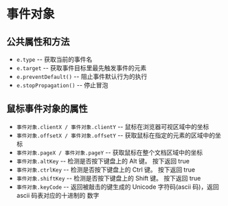 # 事件对象

## 公共属性和方法

- `e.type` -- 获取当前的事件名
- `e.target` -- 获取事件目标里最先触发事件的元素
- `e.preventDefault()` -- 阻止事件默认行为的执行
- `e.stopPropagation()` -- 停止冒泡

## 鼠标事件对象的属性

- `事件对象.clientX / 事件对象.clientY` -- 鼠标在浏览器可视区域中的坐标
- `事件对象.offsetX / 事件对象.offsetY` -- 获取鼠标在指定的元素的区域中的坐标
- `事件对象.pageX / 事件对象.pageY` -- 获取鼠标在整个文档区域中的坐标
- `事件对象.altKey` -- 检测是否按下键盘上的 Alt 键。 按下返回 true
- `事件对象.ctrlKey` -- 检测是否按下键盘上的 Ctrl 键。 按下返回 true
- `事件对象.shiftKey` -- 检测是否按下键盘上的 Shift 键。 按下返回 true
- `事件对象.keyCode` -- 返回被敲击的键生成的 Unicode 字符码(ascii 码)，返回 ascii 码表对应的十进制的
  数字
